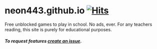 # neon443.github.io [![Hits](https://hits.seeyoufarm.com/api/count/incr/badge.svg?url=https%3A%2F%2Fgithub.com%2Fneon443%2Fneon443.github.io&count_bg=%2379C83D&title_bg=%23555555&icon=&icon_color=%23E7E7E7&title=hits&edge_flat=false)](https://hits.seeyoufarm.com)

Free unblocked games to play in school. No ads, ever.
For any teachers reading, this site is purely for educational purposes.

##### To request features [create an issue](https://github.com/neon443/neon443.github.io/issues/new).
